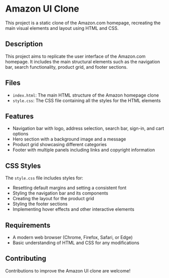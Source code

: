 # Amazon UI Clone

This project is a static clone of the Amazon.com homepage, recreating the main visual elements and layout using HTML and CSS.

## Description

This project aims to replicate the user interface of the Amazon.com homepage. It includes the main structural elements such as the navigation bar, search functionality, product grid, and footer sections. 

## Files

- `index.html`: The main HTML structure of the Amazon homepage clone
- `style.css`: The CSS file containing all the styles for the HTML elements

## Features

- Navigation bar with logo, address selection, search bar, sign-in, and cart options
- Hero section with a background image and a message
- Product grid showcasing different categories
- Footer with multiple panels including links and copyright information


## CSS Styles

The `style.css` file includes styles for:

- Resetting default margins and setting a consistent font
- Styling the navigation bar and its components
- Creating the layout for the product grid
- Styling the footer sections
- Implementing hover effects and other interactive elements

## Requirements

- A modern web browser (Chrome, Firefox, Safari, or Edge)
- Basic understanding of HTML and CSS for any modifications

## Contributing

Contributions to improve the Amazon UI clone are welcome! 
